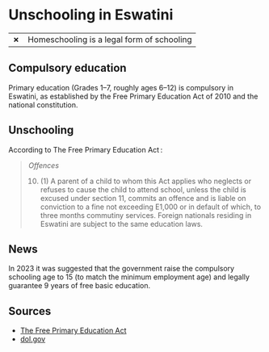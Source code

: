 # Unschooling in Eswatini

|       |                                            |
| ----- | ------------------------------------------ |
| **✗** | Homeschooling is a legal form of schooling |

## Compulsory education

Primary education (Grades 1–7, roughly ages 6–12) is compulsory in Eswatini,
as established by the Free Primary Education Act of 2010 and the national constitution.

## Unschooling

According to The Free Primary Education Act :

> _Offences_
>
> 10. (1) A parent of a child to whom this Act applies who neglects or refuses to cause the child to attend school, unless the child is excused under section 11, commits an offence and is liable on conviction to a fine
>     not exceeding E1,000 or in default of which, to three months commutiny services.
>     Foreign nationals residing in Eswatini are subject to the same education laws.

## News

In 2023 it was suggested that the government raise the compulsory schooling age to 15 (to match the minimum employment age) and legally guarantee 9 years of free basic education.

## Sources

- [The Free Primary Education Act](https://www.unesco.org/education/edurights/media/docs/d41cff2a0c18696f6b44c2f3e021bde926064ed5.pdf)
- [dol.gov](https://www.dol.gov/sites/dolgov/files/ILAB/child_labor_reports/tda2023/Eswatini.pdf)
